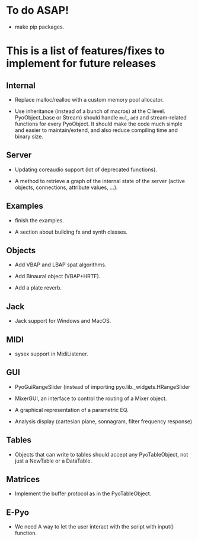 To do ASAP!
===========

- make pip packages.

This is a list of features/fixes to implement for future releases
=================================================================

Internal
--------

- Replace malloc/realloc with a custom memory pool allocator.

- Use inheritance (instead of a bunch of macros) at the C level. 
  PyoObject_base or Stream) should handle `mul`, `add` and 
  stream-related functions for every PyoObject. It should make the 
  code much simple and easier to maintain/extend, and also reduce 
  compiling time and binary size.

Server
------

- Updating coreaudio support (lot of deprecated functions).

- A method to retrieve a graph of the internal state of the server 
  (active objects, connections, attribute values, ...).

Examples
--------

- finish the examples.

- A section about building fx and synth classes.

Objects
-------

- Add VBAP and LBAP spat algorithms.

- Add Binaural object (VBAP+HRTF).

- Add a plate reverb.

Jack
----

- Jack support for Windows and MacOS.

MIDI
----

- sysex support in MidiListener.

GUI
---

- PyoGuiRangeSlider (instead of importing pyo.lib._widgets.HRangeSlider

- MixerGUI, an interface to control the routing of a Mixer object.

- A graphical representation of a parametric EQ.

- Analysis display (cartesian plane, sonnagram, filter frequency response)

Tables
------

- Objects that can write to tables should accept any PyoTableObject,
  not just a NewTable or a DataTable.

Matrices
--------

- Implement the buffer protocol as in the PyoTableObject.

E-Pyo
-----

- We need A way to let the user interact with the script with input() function.
